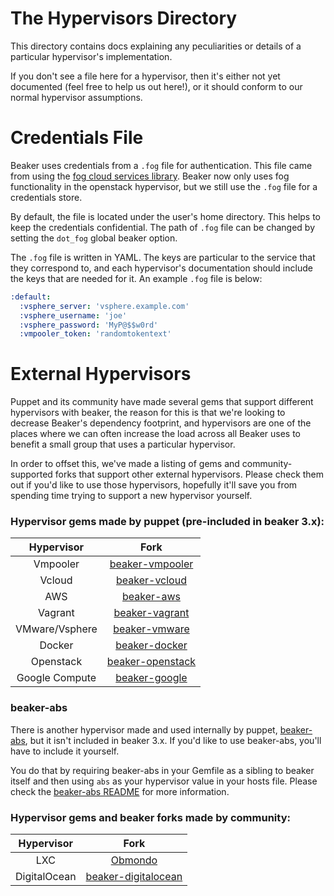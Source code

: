 # The Hypervisors Directory

This directory contains docs explaining any peculiarities or details of a particular
hypervisor's implementation.

If you don't see a file here for a hypervisor, then it's either not yet documented
(feel free to help us out here!), or it should conform to our normal hypervisor
assumptions.

# Credentials File

Beaker uses credentials from a `.fog` file for authentication. This file came
from using the [fog cloud services library](http://fog.io). Beaker now only uses
fog functionality in the openstack hypervisor, but we still use the `.fog` file
for a credentials store.

By default, the file is located under the user's home directory. This helps to
keep the credentials confidential. The path of `.fog` file can be changed by
setting the `dot_fog` global beaker option.

The `.fog` file is written in YAML. The keys are particular to the service that
they correspond to, and each hypervisor's documentation should include the keys
that are needed for it. An example `.fog` file is below:

```yaml
:default:
  :vsphere_server: 'vsphere.example.com'
  :vsphere_username: 'joe'
  :vsphere_password: 'MyP@$$w0rd'
  :vmpooler_token: 'randomtokentext'
```

# External Hypervisors

Puppet and its community have made several gems that support different
hypervisors with beaker, the reason for this is that we're looking to decrease Beaker's
dependency footprint, and hypervisors are one of the places where we can often
increase the load across all Beaker uses to benefit a small group that uses a
particular hypervisor. 

In order to offset this, we've made a listing of gems and community-supported forks
that support other external hypervisors. Please check them out if you'd like to use
those hypervisors, hopefully it'll save you from spending time trying to support a
new hypervisor yourself.

### Hypervisor gems made by puppet (pre-included in beaker 3.x):

| Hypervisor               | Fork                                                               |
| :----------------------: | :---------------------------------------------------------:        |
| Vmpooler                 | [beaker-vmpooler](https://github.com/puppetlabs/beaker-vmpooler)   |
| Vcloud                   | [beaker-vcloud](https://github.com/puppetlabs/beaker-vcloud)       |
| AWS                      | [beaker-aws](https://github.com/puppetlabs/beaker-aws)             |
| Vagrant                  | [beaker-vagrant](https://github.com/puppetlabs/beaker-vagrant)     |
| VMware/Vsphere           | [beaker-vmware](https://github.com/puppetlabs/beaker-vmware)       |
| Docker                   | [beaker-docker](https://github.com/puppetlabs/beaker-docker)       |
| Openstack                | [beaker-openstack](https://github.com/puppetlabs/beaker-openstack) |
| Google Compute           | [beaker-google](https://github.com/puppetlabs/beaker-google)       |


### beaker-abs

There is another hypervisor made and used internally by puppet,
[beaker-abs](https://github.com/puppetlabs/beaker-abs), but it isn't included
in beaker 3.x. If you'd like to use beaker-abs, you'll have to include it yourself.

You do that by requiring beaker-abs in your Gemfile as a sibling to beaker itself
and then using `abs` as your hypervisor value in your hosts file. Please check the
[beaker-abs README](https://github.com/puppetlabs/beaker-abs/blob/master/README.md)
for more information.

### Hypervisor gems and beaker forks made by community:

| Hypervisor   | Fork                                                                 |
|:------------:|:--------------------------------------------------------------------:|
| LXC          | [Obmondo](https://github.com/Obmondo/beaker)                         |
| DigitalOcean | [beaker-digitalocean](https://github.com/tiengo/beaker-digitalocean) |
